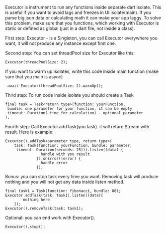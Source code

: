 Executor is instrument to run any functions inside separate dart isolate.
This is useful if you want to avoid lags and freezes in UI isolate(main).
If you parse big json data or calculating math it can make your app laggy.
To solve this problem, make sure that you functions, which working with Executor is static
or defined as global (just in a dart file, not inside a class).

First step: Executor - is a Singleton, you can call Executor everywhere you want, it will not produce
any instance except first one.

Second step: You can set threadPool size for Executor like this:
```
Executor(threadPoolSize: 2);
```
If you want to warm up isolates, write this code inside main function (make sure that you main is async)
```
 await Executor(threadPoolSize: 2).warmUp();
```
Third step: To run code inside isolate you should create a Task
```
final task = Task<return type>(function: yourFunction,
 bundle: one parameter for your function, it can be empty
 timeout: Duration( time for calculation) - optional parameter
);
```
Fourth step: Call Executor.addTask(you task). it will return Stream with result.
Here is example:
```
Executor().addTask<parameter type, return type>(
    task: Task(function: yourFunction, bundle: parameter,
     timeout: Duration(seconds: 25))).listen((data) {
                handle with you result
              }).onError((error) {
                handle error
              });
```
Bonus: you can stop task every time you want. Removing task will produce nothing
 and you will not get any data inside listen method.
```
final task1 = Task(function: fibonacci, bundle: 88);
Executor.addTask(task: task1).listen((data){
        nothing here
    });
Executor().removeTask(task: task1);
```
Optional: you can end work with Executor().
```
Executor().stop();
```

